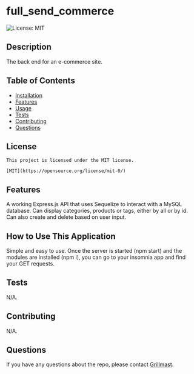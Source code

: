 # full_send_commerce
  <img alt="License: MIT" src="https://img.shields.io/badge/license-MIT-blue.svg" />

  ## Description
  The back end for an e-commerce site. 

  ## Table of Contents
  * [Installation](#installation)
  * [Features](#features)
  * [Usage](#usage)
  * [Tests](#tests)
  * [Contributing](#contributing)
  * [Questions](#questions)
  ## License

    This project is licensed under the MIT license.

    [MIT](https://opensource.org/license/mit-0/)

  ## Features
  A working Express.js API that uses Sequelize to interact with a MySQL database. Can display categories, products or tags, either by all or by id. Can also create and delete based on user input.

  ## How to Use This Application
  Simple and easy to use. Once the server is started (npm start) and the modules are installed (npm i), you can go to your insomnia app and find your GET requests. 

  ## Tests 
  N/A.
  
  ## Contributing
  N/A. 

  ## Questions
  If you have any questions about the repo, please contact [Grillmast](mailto:fake@fake.com).
